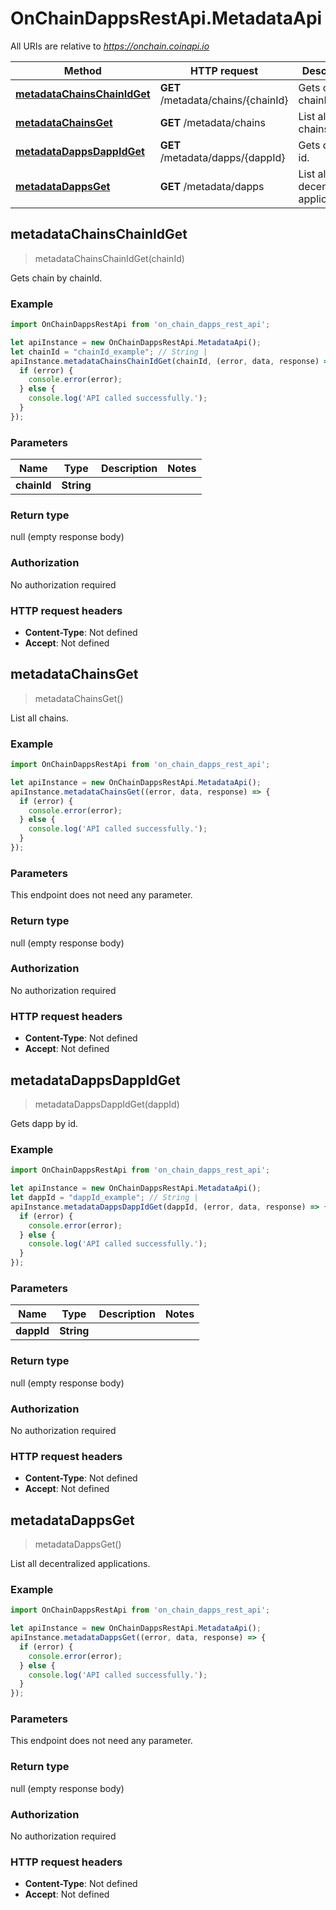 # OnChainDappsRestApi.MetadataApi

All URIs are relative to *https://onchain.coinapi.io*

Method | HTTP request | Description
------------- | ------------- | -------------
[**metadataChainsChainIdGet**](MetadataApi.md#metadataChainsChainIdGet) | **GET** /metadata/chains/{chainId} | Gets chain by chainId.
[**metadataChainsGet**](MetadataApi.md#metadataChainsGet) | **GET** /metadata/chains | List all chains.
[**metadataDappsDappIdGet**](MetadataApi.md#metadataDappsDappIdGet) | **GET** /metadata/dapps/{dappId} | Gets dapp by id.
[**metadataDappsGet**](MetadataApi.md#metadataDappsGet) | **GET** /metadata/dapps | List all decentralized applications.



## metadataChainsChainIdGet

> metadataChainsChainIdGet(chainId)

Gets chain by chainId.

### Example

```javascript
import OnChainDappsRestApi from 'on_chain_dapps_rest_api';

let apiInstance = new OnChainDappsRestApi.MetadataApi();
let chainId = "chainId_example"; // String | 
apiInstance.metadataChainsChainIdGet(chainId, (error, data, response) => {
  if (error) {
    console.error(error);
  } else {
    console.log('API called successfully.');
  }
});
```

### Parameters


Name | Type | Description  | Notes
------------- | ------------- | ------------- | -------------
 **chainId** | **String**|  | 

### Return type

null (empty response body)

### Authorization

No authorization required

### HTTP request headers

- **Content-Type**: Not defined
- **Accept**: Not defined


## metadataChainsGet

> metadataChainsGet()

List all chains.

### Example

```javascript
import OnChainDappsRestApi from 'on_chain_dapps_rest_api';

let apiInstance = new OnChainDappsRestApi.MetadataApi();
apiInstance.metadataChainsGet((error, data, response) => {
  if (error) {
    console.error(error);
  } else {
    console.log('API called successfully.');
  }
});
```

### Parameters

This endpoint does not need any parameter.

### Return type

null (empty response body)

### Authorization

No authorization required

### HTTP request headers

- **Content-Type**: Not defined
- **Accept**: Not defined


## metadataDappsDappIdGet

> metadataDappsDappIdGet(dappId)

Gets dapp by id.

### Example

```javascript
import OnChainDappsRestApi from 'on_chain_dapps_rest_api';

let apiInstance = new OnChainDappsRestApi.MetadataApi();
let dappId = "dappId_example"; // String | 
apiInstance.metadataDappsDappIdGet(dappId, (error, data, response) => {
  if (error) {
    console.error(error);
  } else {
    console.log('API called successfully.');
  }
});
```

### Parameters


Name | Type | Description  | Notes
------------- | ------------- | ------------- | -------------
 **dappId** | **String**|  | 

### Return type

null (empty response body)

### Authorization

No authorization required

### HTTP request headers

- **Content-Type**: Not defined
- **Accept**: Not defined


## metadataDappsGet

> metadataDappsGet()

List all decentralized applications.

### Example

```javascript
import OnChainDappsRestApi from 'on_chain_dapps_rest_api';

let apiInstance = new OnChainDappsRestApi.MetadataApi();
apiInstance.metadataDappsGet((error, data, response) => {
  if (error) {
    console.error(error);
  } else {
    console.log('API called successfully.');
  }
});
```

### Parameters

This endpoint does not need any parameter.

### Return type

null (empty response body)

### Authorization

No authorization required

### HTTP request headers

- **Content-Type**: Not defined
- **Accept**: Not defined

